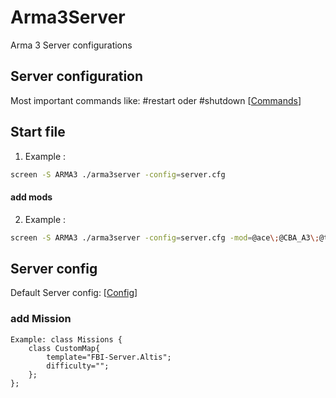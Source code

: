 # Arma3Server
Arma 3 Server configurations

## Server configuration
Most important commands like: #restart oder #shutdown
[[Commands](https://community.bistudio.com/wiki/Multiplayer_Server_Commands)]

## Start file
1. Example : 

```.sh
screen -S ARMA3 ./arma3server -config=server.cfg   
```
#### add mods
2. Example : 

```.sh
screen -S ARMA3 ./arma3server -config=server.cfg -mod=@ace\;@CBA_A3\;@task_force_radio\;@CUP\ Units\;@CUP\ Vehicles\;@CUP\ Weapons\;
```

## Server config
Default Server config: [[Config](https://community.bistudio.com/wiki/server.cfg)]

### add Mission
```sqf
Example: class Missions {
	class CustomMap{
	    template="FBI-Server.Altis";
	    difficulty="";
	};
};
```
